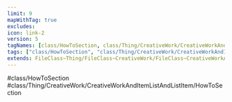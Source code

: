 ```yaml
---
limit: 9
mapWithTag: true
excludes:
icon: link-2
version: 5
tagNames: [class/HowToSection, class/Thing/CreativeWork/CreativeWorkAndItemListAndListItem/HowToSection, schema-org/HowToSection]
tags: ["class/HowToSection", "class/Thing/CreativeWork/CreativeWorkAndItemListAndListItem/HowToSection"]
extends: FileClass~Thing/FileClass~CreativeWork/FileClass~CreativeWorkAndItemListAndListItem
---
```


#class/HowToSection
#class/Thing/CreativeWork/CreativeWorkAndItemListAndListItem/HowToSection

